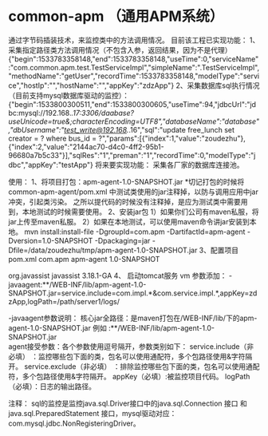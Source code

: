 # common-apm （通用APM系统）

通过字节码插装技术，来监控类中的方法调用情况。
目前该工程已实现功能：
1、采集指定路径类方法调用情况（不包含入参，返回结果，因为不是代理）
{"begin":1533783358148,"end":1533783358148,"useTime":0,"serviceName":"com.common.apm.test.TestServiceImpl","simpleName":".TestServiceImpl","methodName":"getUser","recordTime":1533783358148,"modelType":"service","hostIp":"","hostName":"","appKey":"zdzApp"}
2、采集数据库sql执行情况（目前支持mysql数据库驱动的监控）：
{"begin":1533800300511,"end":1533800300605,"useTime":94,"jdbcUrl":"jdbc:mysql://192.168.*.17:3306/daabase?useUnicode=true&;characterEncoding=UTF8","databaseName":"database","dbUsername":"test_write@192.168.*.16","sql":"update free_lunch set creator = ? where bus_id = ?","params":[{"index":1,"value":"zoudezhu"},{"index":2,"value":"2144ac70-d4c0-4ff2-95b1-96680a7b5c33"}],"sqlRes":"1","preman":"1","recordTime":0,"modelType":"jdbc","appKey":"testApp"}
将来要实现功能：
采集各厂家的数据库连接池。

使用：
1、将项目打包：apm-agent-1.0-SNAPSHOT.jar
   *切记打包的时候将common-apm-agent/pom.xml 中测试类使用的jar注释掉，以防与调用应用中jar冲突，引起类污染。
   之所以提代码的时候没有注释掉，是应为测试类中需要用到，本地测试的时候需要使用。
2、安装jar包
    1）如果你们公司有maven私服，将jar上传至maven私服。
    2）如果在本地测试，可以使用maven命令讲jar安装到本地。
    mvn install:install-file -DgroupId=com.apm -DartifactId=apm-agent -Dversion=1.0-SNAPSHOT -Dpackaging=jar -Dfile=/data/zoudezhu/tmp/apm-agent-1.0-SNAPSHOT.jar
3、配置项目pom.xml
<dependency>
   <groupId>com.apm</groupId>
   <artifactId>apm-agent</artifactId>
   <version>1.0-SNAPSHOT</version>
  </dependency>

  <dependency>
   <groupId>org.javassist</groupId>
   <artifactId>javassist</artifactId>
   <version>3.18.1-GA</version>
  </dependency>
 4、 启动tomcat服务
 vm 参数添加：
 -javaagent:**/WEB-INF/lib/apm-agent-1.0-SNAPSHOT.jar=service.include=com.impl.*&com.service.impl.*,appKey=zdzApp,logPath=/path/server1/logs/
 
 -javaagent参数说明：
 核心jar全路径：是maven打包在/WEB-INF/lib/下的apm-agent-1.0-SNAPSHOT.jar  例如 :**/WEB-INF/lib/apm-agent-1.0-SNAPSHOT.jar  
 agent接受参数：各个参数使用逗号隔开，参数类别如下：
 service.include（非必填） ：监控哪些包下面的类，包名可以使用通配符，多个包路径使用&字符隔开。
 service.exclude（非必填） ：排除监控哪些包下面的类，包名可以使用通配符，多个包路径使用&字符隔开。
 appKey（必填）:被监控项目代码。
 logPath（必填）：日志的输出路径。
 
 注释：
 sql的监控是监控java.sql.Driver接口中的java.sql.Connection 接口 和 java.sql.PreparedStatement 接口，mysql驱动对应：com.mysql.jdbc.NonRegisteringDriver。
 
 
